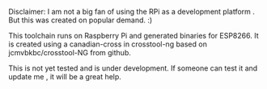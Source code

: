 Disclaimer: I am not a big fan of using the RPi as a development platform . But this was created on popular demand. :)

This toolchain runs on Raspberry Pi and generated binaries for ESP8266. It is created using a canadian-cross in crosstool-ng based on jcmvbkbc/crosstool-NG from github.

This is not yet tested and is under development. If someone can test it and update me , it will be a great help.  
